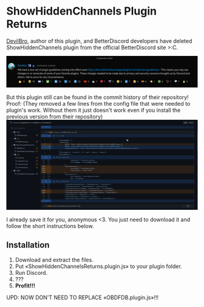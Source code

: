 # ShowHiddenChannels Plugin Returns #
[DevilBro](https://github.com/mwittrien "ShowHiddenChannels plugin author"), author of this plugin, and BetterDiscord developers
have deleted ShowHiddenChannels plugin from the official BetterDiscord site >:C.

![](/assets/Screenshot-2022-09-05_194143.png)

But this plugin still can be found in the commit history of their repository! Proof: (They removed a few lines from the config file that
were needed to plugin's work. Without them it just doesn't work even if you install the previous version from their repository)
![](/assets/Screenshot-2022-09-05_194426.png)

I already save it for you, anonymous <3. You just need to download it
and follow the short instructions below.

## Installation ##
1) Download and extract the files.
2) Put «ShowHiddenChannelsReturns.plugin.js» to your plugin folder.
3) Run Discord.
4) ???
5) **Profit!!!** 

UPD: NOW DON'T NEED TO REPLACE «OBDFDB.plugin.js»!!!

